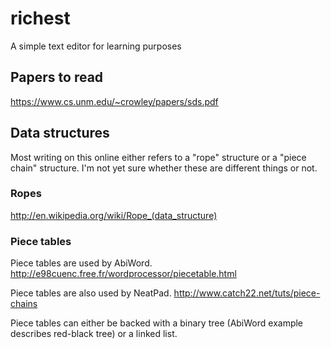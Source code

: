 # richest
A simple text editor for learning purposes

## Papers to read

https://www.cs.unm.edu/~crowley/papers/sds.pdf

## Data structures

Most writing on this online either refers to a "rope" structure or a "piece chain" structure. I'm not yet sure whether these are different things or not.

### Ropes

http://en.wikipedia.org/wiki/Rope_(data_structure)

### Piece tables

Piece tables are used by AbiWord. http://e98cuenc.free.fr/wordprocessor/piecetable.html

Piece tables are also used by NeatPad. http://www.catch22.net/tuts/piece-chains

Piece tables can either be backed with a binary tree (AbiWord example describes red-black tree) or a linked list.
